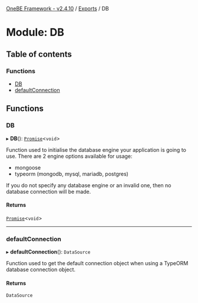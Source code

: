 [OneBE Framework - v2.4.10](../README.md) / [Exports](../modules.md) / DB

# Module: DB

## Table of contents

### Functions

- [DB](DB.md#db)
- [defaultConnection](DB.md#defaultconnection)

## Functions

### DB

▸ **DB**(): [`Promise`]( https://developer.mozilla.org/en-US/docs/Web/JavaScript/Reference/Global_Objects/Promise )<`void`\>

Function used to initialise the database engine your application is going
to use. There are 2 engine options available for usage:
 - mongoose
 - typeorm (mongodb, mysql, mariadb, postgres)

If you do not specify any database engine or an invalid one, then no database
connection will be made.

#### Returns

[`Promise`]( https://developer.mozilla.org/en-US/docs/Web/JavaScript/Reference/Global_Objects/Promise )<`void`\>

___

### defaultConnection

▸ **defaultConnection**(): `DataSource`

Function used to get the default connection object when using
a TypeORM database connection object.

#### Returns

`DataSource`
